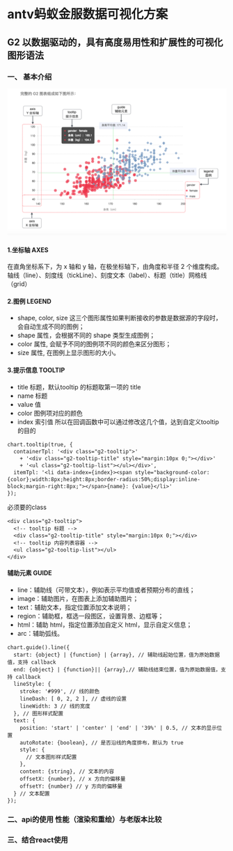 antv蚂蚁金服数据可视化方案
======================
G2 以数据驱动的，具有高度易用性和扩展性的可视化图形语法
----------------------
### 一、 基本介绍
![](https://github.com/wenyuanzhuo/g2/raw/master/g2.png)
#### 1.坐标轴 AXES
在直角坐标系下，为 x 轴和 y 轴，在极坐标轴下，由角度和半径 2 个维度构成。
轴线（line）、刻度线（tickLine）、刻度文本（label）、标题（title）网格线（grid）
#### 2.图例 LEGEND
- shape, color, size 这三个图形属性如果判断接收的参数是数据源的字段时，会自动生成不同的图例；
- shape 属性，会根据不同的 shape 类型生成图例；
- color 属性, 会赋予不同的图例项不同的颜色来区分图形；
- size 属性, 在图例上显示图形的大小。
#### 3.提示信息 TOOLTIP
- title 标题，默认tooltip 的标题取第一项的 title
- name 标题
- value 值
- color 图例项对应的颜色
- index 索引值 所以在回调函数中可以通过修改这几个值，达到自定义tooltip 的目的
```
chart.tooltip(true, {
  containerTpl: '<div class="g2-tooltip">'
    + '<div class="g2-tooltip-title" style="margin:10px 0;"></div>'
    + '<ul class="g2-tooltip-list"></ul></div>',
  itemTpl: '<li data-index={index}><span style="background-color:{color};width:8px;height:8px;border-radius:50%;display:inline-block;margin-right:8px;"></span>{name}: {value}</li>'
});
```
必须要的class
```
<div class="g2-tooltip">
  <!-- tooltip 标题 -->
  <div class="g2-tooltip-title" style="margin:10px 0;"></div>
  <!-- tooltip 内容列表容器 -->
  <ul class="g2-tooltip-list"></ul>
</div>
```
#### 辅助元素 GUIDE
- line：辅助线（可带文本），例如表示平均值或者预期分布的直线；
- image：辅助图片，在图表上添加辅助图片；
- text：辅助文本，指定位置添加文本说明；
- region：辅助框，框选一段图区，设置背景、边框等；
- html：辅助 html，指定位置添加自定义 html，显示自定义信息；
- arc：辅助弧线。
```
chart.guide().line({
  start: {object} | {function} | {array}, // 辅助线起始位置，值为原始数据值，支持 callback
  end: {object} | {function}|| {array},// 辅助线结束位置，值为原始数据值，支持 callback
  lineStyle: {
    stroke: '#999', // 线的颜色
    lineDash: [ 0, 2, 2 ], // 虚线的设置
    lineWidth: 3 // 线的宽度
  }, // 图形样式配置
  text: {
    position: 'start' | 'center' | 'end' | '39%' | 0.5, // 文本的显示位置
    autoRotate: {boolean}, // 是否沿线的角度排布，默认为 true
    style: {
      // 文本图形样式配置
    },
    content: {string}, // 文本的内容
    offsetX: {number}, // x 方向的偏移量
    offsetY: {number} // y 方向的偏移量
  } // 文本配置
});
```
### 二、api的使用 性能（渲染和重绘）与老版本比较

### 三、结合react使用 
